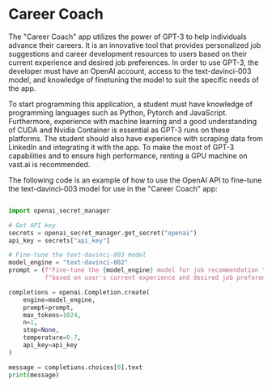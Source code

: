 # Career Coach

The "Career Coach" app utilizes the power of GPT-3 to help individuals advance their careers. It is an innovative tool that provides personalized job suggestions and career development resources to users based on their current experience and desired job preferences. In order to use GPT-3, the developer must have an OpenAI account, access to the text-davinci-003 model, and knowledge of finetuning the model to suit the specific needs of the app.

To start programming this application, a student must have knowledge of programming languages such as Python, Pytorch and JavaScript. Furthermore, experience with machine learning and a good understanding of CUDA and Nvidia Container is essential as GPT-3 runs on these platforms. The student should also have experience with scraping data from LinkedIn and integrating it with the app. To make the most of GPT-3 capabilities and to ensure high performance, renting a GPU machine on vast.ai is recommended.

The following code is an example of how to use the OpenAI API to fine-tune the text-davinci-003 model for use in the "Career Coach" app:

```Python

import openai_secret_manager

# Get API key
secrets = openai_secret_manager.get_secret("openai")
api_key = secrets["api_key"]

# Fine-tune the text-davinci-003 model
model_engine = "text-davinci-002"
prompt = (f"Fine-tune the {model_engine} model for job recommendation "
          f"based on user's current experience and desired job preferences")

completions = openai.Completion.create(
    engine=model_engine,
    prompt=prompt,
    max_tokens=1024,
    n=1,
    stop=None,
    temperature=0.7,
    api_key=api_key
)

message = completions.choices[0].text
print(message)
```